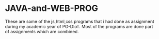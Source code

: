 # JAVA-and-WEB-PROG
These are some of the js,html,css programs that i had done as assignment during my academic year of PG-DIoT.
Most of the programs are done part of assignments which are combined.
